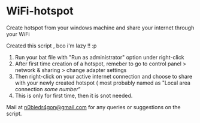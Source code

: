 # WiFi-hotspot
Create hotspot from your windows machine and share your internet through your WiFi 

Created this script , bco i'm lazy !! :p

1. Run your bat file with "Run as administrator" option under right-click
2. After first time creation of a hotspot, remeber to go to control panel > network & sharing > change adapter settings
3. Then right-click on your active internet connection and choose to share with your newly created hotspot ( most probably named as "Local area connection *some number*"
4. This is only for first time, then it is snot needed.

Mail at n0bledr4gon@gmail.com for any queries or suggestions on the script.

